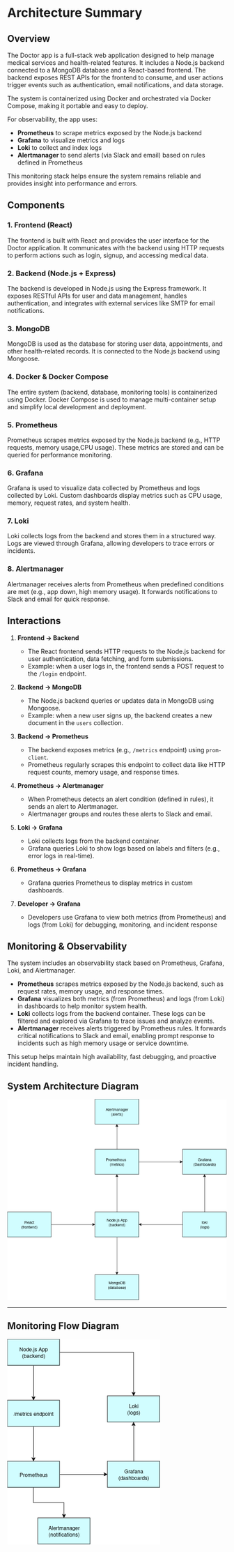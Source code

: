 # Architecture Summary

## Overview

The Doctor app is a full-stack web application designed to help manage medical services and health-related features. It includes a Node.js backend connected to a MongoDB database and a React-based frontend. The backend exposes REST APIs for the frontend to consume, and user actions trigger events such as authentication, email notifications, and data storage.

The system is containerized using Docker and orchestrated via Docker Compose, making it portable and easy to deploy.

For observability, the app uses:
- **Prometheus** to scrape metrics exposed by the Node.js backend
- **Grafana** to visualize metrics and logs
- **Loki** to collect and index logs
- **Alertmanager** to send alerts (via Slack and email) based on rules defined in Prometheus

This monitoring stack helps ensure the system remains reliable and provides insight into performance and errors.

## Components

### 1. Frontend (React)
The frontend is built with React and provides the user interface for the Doctor application. It communicates with the backend using HTTP requests to perform actions such as login, signup, and accessing medical data.

### 2. Backend (Node.js + Express)
The backend is developed in Node.js using the Express framework. It exposes RESTful APIs for user and data management, handles authentication, and integrates with external services like SMTP for email notifications.

### 3. MongoDB
MongoDB is used as the database for storing user data, appointments, and other health-related records. It is connected to the Node.js backend using Mongoose.

### 4. Docker & Docker Compose
The entire system (backend, database, monitoring tools) is containerized using Docker. Docker Compose is used to manage multi-container setup and simplify local development and deployment.

### 5. Prometheus
Prometheus scrapes metrics exposed by the Node.js backend (e.g., HTTP requests, memory usage,CPU usage). These metrics are stored and can be queried for performance monitoring.

### 6. Grafana
Grafana is used to visualize data collected by Prometheus and logs collected by Loki. Custom dashboards display metrics such as CPU usage, memory, request rates, and system health.

### 7. Loki
Loki collects logs from the backend and stores them in a structured way. Logs are viewed through Grafana, allowing developers to trace errors or incidents.

### 8. Alertmanager
Alertmanager receives alerts from Prometheus when predefined conditions are met (e.g., app down, high memory usage). It forwards notifications to Slack and email for quick response.



## Interactions

1. **Frontend → Backend**
   - The React frontend sends HTTP requests to the Node.js backend for user authentication, data fetching, and form submissions.
   - Example: when a user logs in, the frontend sends a POST request to the `/login` endpoint.

2. **Backend → MongoDB**
   - The Node.js backend queries or updates data in MongoDB using Mongoose.
   - Example: when a new user signs up, the backend creates a new document in the `users` collection.

3. **Backend → Prometheus**
   - The backend exposes metrics (e.g., `/metrics` endpoint) using `prom-client`.
   - Prometheus regularly scrapes this endpoint to collect data like HTTP request counts, memory usage, and response times.

4. **Prometheus → Alertmanager**
   - When Prometheus detects an alert condition (defined in rules), it sends an alert to Alertmanager.
   - Alertmanager groups and routes these alerts to Slack and email.

5. **Loki → Grafana**
   - Loki collects logs from the backend container.
   - Grafana queries Loki to show logs based on labels and filters (e.g., error logs in real-time).

6. **Prometheus → Grafana**
   - Grafana queries Prometheus to display metrics in custom dashboards.

7. **Developer → Grafana**
   - Developers use Grafana to view both metrics (from Prometheus) and logs (from Loki) for debugging, monitoring, and incident response


## Monitoring & Observability

The system includes an observability stack based on Prometheus, Grafana, Loki, and Alertmanager.

- **Prometheus** scrapes metrics exposed by the Node.js backend, such as request rates, memory usage, and response times.
- **Grafana** visualizes both metrics (from Prometheus) and logs (from Loki) in dashboards to help monitor system health.
- **Loki** collects logs from the backend container. These logs can be filtered and explored via Grafana to trace issues and analyze events.
- **Alertmanager** receives alerts triggered by Prometheus rules. It forwards critical notifications to Slack and email, enabling prompt response to incidents such as high memory usage or service downtime.

This setup helps maintain high availability, fast debugging, and proactive incident handling.



## System Architecture Diagram

![System Architecture](images/system-architecture.png)


---

## Monitoring Flow Diagram

![Monitoring Flow](images/monitoring-flow.png)


